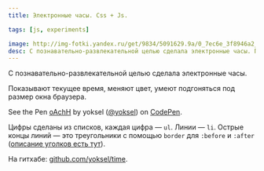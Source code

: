 ```yaml
---
title: Электронные часы. Css + Js.

tags: [js, experiments]

image: http://img-fotki.yandex.ru/get/9834/5091629.9a/0_7ec6e_3f8946a2_L.png
desc: С познавательно-развлекательной целью сделала электронные часы. Показывают текущее время, меняют цвет, умеют подгоняться под размер окна браузера.
---
```


С познавательно-развлекательной целью сделала электронные часы.

Показывают текущее время, меняют цвет, умеют подгоняться под размер окна браузера.
<!--more-->

<p data-height="370" data-theme-id="4974" data-slug-hash="oAchH" data-default-tab="result" class='codepen'>See the Pen <a href='http://codepen.io/yoksel/pen/oAchH/'>oAchH</a> by yoksel (<a href='http://codepen.io/yoksel'>@yoksel</a>) on <a href='http://codepen.io'>CodePen</a>.</p>
<script async src="//codepen.io/assets/embed/ei.js"></script>

Цифры сделаны из cписков, каждая цифра — <code>ul</code>. Линии — <code>li</code>.
Острые концы линий — это треугольники с помощью <code>border</code> для <code>:before</code> и <code>:after</code> (<a href="/strelki-s-pomoshh-yu-svojstva-border">описание уголков есть тут</a>).

На гитхабе: <a href="https://github.com/yoksel/time">github.com/yoksel/time</a>.

